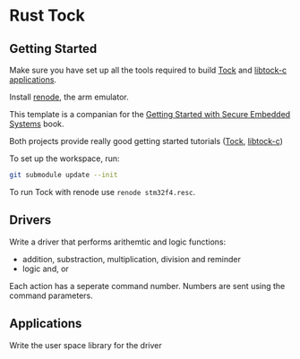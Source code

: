 # Rust Tock 

## Getting Started

Make sure you have set up all the tools required to 
build [Tock](https://github.com/tock/tock) and [libtock-c applications](https://github.com/tock/libtock-c).

Install [renode](https://renode.io/), the arm emulator.

This template is a companian for the [Getting Started with Secure Embedded Systems](https://link.springer.com/book/10.1007/978-1-4842-7789-8#toc) book.

Both projects provide really good getting started tutorials ([Tock](https://github.com/tock/tock/blob/master/doc/Getting_Started.md), 
[libtock-c](https://github.com/tock/libtock-c/blob/master/README.md))

To set up the workspace, run:

```bash
git submodule update --init
```

To run Tock with renode use `renode stm32f4.resc`.

## Drivers

Write a driver that performs arithemtic and logic functions:
 - addition, substraction, multiplication, division and reminder
 - logic and, or

Each action has a seperate command number. Numbers are sent using
the command parameters.


## Applications

Write the user space library for the driver

